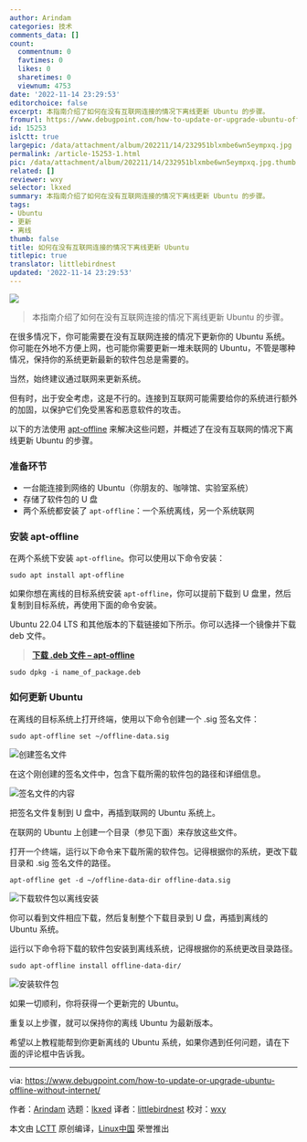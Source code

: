 ```yaml
---
author: Arindam
categories: 技术
comments_data: []
count:
  commentnum: 0
  favtimes: 0
  likes: 0
  sharetimes: 0
  viewnum: 4753
date: '2022-11-14 23:29:53'
editorchoice: false
excerpt: 本指南介绍了如何在没有互联网连接的情况下离线更新 Ubuntu 的步骤。
fromurl: https://www.debugpoint.com/how-to-update-or-upgrade-ubuntu-offline-without-internet/
id: 15253
islctt: true
largepic: /data/attachment/album/202211/14/232951blxmbe6wn5eympxq.jpg
permalink: /article-15253-1.html
pic: /data/attachment/album/202211/14/232951blxmbe6wn5eympxq.jpg.thumb.jpg
related: []
reviewer: wxy
selector: lkxed
summary: 本指南介绍了如何在没有互联网连接的情况下离线更新 Ubuntu 的步骤。
tags:
- Ubuntu
- 更新
- 离线
thumb: false
title: 如何在没有互联网连接的情况下离线更新 Ubuntu
titlepic: true
translator: littlebirdnest
updated: '2022-11-14 23:29:53'
---
```


![](/data/attachment/album/202211/14/232951blxmbe6wn5eympxq.jpg)



> 
> 本指南介绍了如何在没有互联网连接的情况下离线更新 Ubuntu 的步骤。
> 
> 
> 


在很多情况下，你可能需要在没有互联网连接的情况下更新你的 Ubuntu 系统。你可能在外地不方便上网，也可能你需要更新一堆未联网的 Ubuntu，不管是哪种情况，保持你的系统更新最新的软件包总是需要的。


当然，始终建议通过联网来更新系统。


但有时，出于安全考虑，这是不行的。连接到互联网可能需要给你的系统进行额外的加固，以保护它们免受黑客和恶意软件的攻击。


以下的方法使用 [apt-offline](https://github.com/rickysarraf/apt-offline) 来解决这些问题，并概述了在没有互联网的情况下离线更新 Ubuntu 的步骤。


### 准备环节


* 一台能连接到网络的 Ubuntu（你朋友的、咖啡馆、实验室系统）
* 存储了软件包的 U 盘
* 两个系统都安装了 `apt-offline`：一个系统离线，另一个系统联网


### 安装 apt-offline


在两个系统下安装 `apt-offline`。你可以使用以下命令安装：



```
sudo apt install apt-offline

```

如果你想在离线的目标系统安装 `apt-offline`，你可以提前下载到 U 盘里，然后复制到目标系统，再使用下面的命令安装。


Ubuntu 22.04 LTS 和其他版本的下载链接如下所示。你可以选择一个镜像并下载 deb 文件。



> 
> **[下载 .deb 文件 – apt-offline](https://packages.ubuntu.com/focal/all/apt-offline/download)**
> 
> 
> 



```
sudo dpkg -i name_of_package.deb

```

### 如何更新 Ubuntu


在离线的目标系统上打开终端，使用以下命令创建一个 .sig 签名文件：



```
sudo apt-offline set ~/offline-data.sig

```

![创建签名文件](/data/attachment/album/202211/14/232953ul5oqm5e4mqkqyq8.jpg)


在这个刚创建的签名文件中，包含下载所需的软件包的路径和详细信息。


![签名文件的内容](/data/attachment/album/202211/14/232954khbk4t9lk21f1t8s.jpg)


把签名文件复制到 U 盘中，再插到联网的 Ubuntu 系统上。


在联网的 Ubuntu 上创建一个目录（参见下面）来存放这些文件。


打开一个终端，运行以下命令来下载所需的软件包。记得根据你的系统，更改下载目录和 .sig 签名文件的路径。



```
apt-offline get -d ~/offline-data-dir offline-data.sig

```

![下载软件包以离线安装](/data/attachment/album/202211/14/232954nic476w2s2zx2z24.jpg)


你可以看到文件相应下载，然后复制整个下载目录到 U 盘，再插到离线的 Ubuntu 系统。


运行以下命令将下载的软件包安装到离线系统，记得根据你的系统更改目录路径。



```
sudo apt-offline install offline-data-dir/

```

![安装软件包](/data/attachment/album/202211/14/232954dvw3pt3m3wweks4y.jpg)


如果一切顺利，你将获得一个更新完的 Ubuntu。


重复以上步骤，就可以保持你的离线 Ubuntu 为最新版本。


希望以上教程能帮到你更新离线的 Ubuntu 系统，如果你遇到任何问题，请在下面的评论框中告诉我。




---


via: <https://www.debugpoint.com/how-to-update-or-upgrade-ubuntu-offline-without-internet/>


作者：[Arindam](https://www.debugpoint.com/author/admin1/) 选题：[lkxed](https://github.com/lkxed) 译者：[littlebirdnest](https://github.com/littlebirdnest) 校对：[wxy](https://github.com/wxy)


本文由 [LCTT](https://github.com/LCTT/TranslateProject) 原创编译，[Linux中国](https://linux.cn/) 荣誉推出